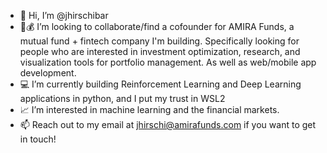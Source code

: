 - 👋 Hi, I’m @jhirschibar
- 💸💰 I’m looking to collaborate/find a cofounder for AMIRA Funds, a mutual fund + fintech company I'm building. Specifically looking for people who are interested in investment optimization, research, and visualization tools for portfolio management. As well as web/mobile app development.
- 💻 I’m currently building Reinforcement Learning and Deep Learning applications in python, and I put my trust in WSL2
- 📈 I’m interested in machine learning and the financial markets.
- 📫 Reach out to my email at jhirschi@amirafunds.com if you want to get in touch!

<!---
jhirschibar/jhirschibar is a ✨ special ✨ repository because its `README.md` (this file) appears on your GitHub profile.
You can click the Preview link to take a look at your changes.
--->
